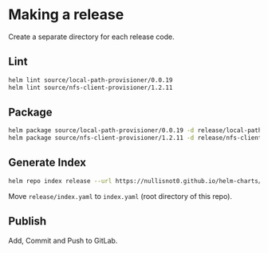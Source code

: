# Making a release
Create a separate directory for each release code.

## Lint
```bash
helm lint source/local-path-provisioner/0.0.19
helm lint source/nfs-client-provisioner/1.2.11
```

## Package
```bash
helm package source/local-path-provisioner/0.0.19 -d release/local-path-provisioner
helm package source/nfs-client-provisioner/1.2.11 -d release/nfs-client-provisioner
```

## Generate Index
```bash
helm repo index release --url https://nullisnot0.github.io/helm-charts/release
```
Move `release/index.yaml` to `index.yaml` (root directory of this repo).

## Publish
Add, Commit and Push to GitLab.
